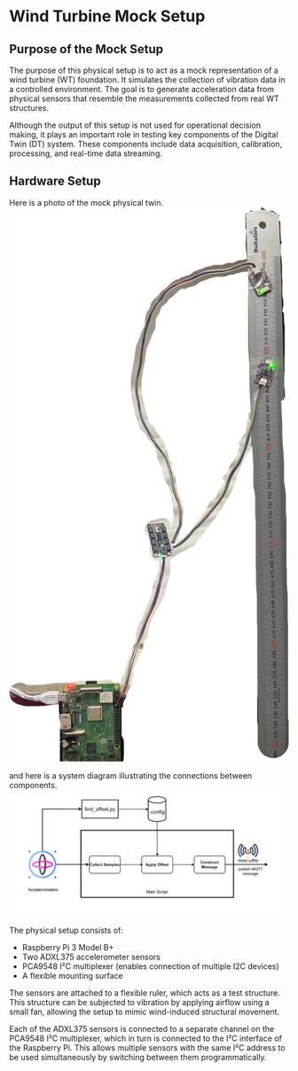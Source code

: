 # Wind Turbine Mock Setup

## Purpose of the Mock Setup

The purpose of this physical setup is to act as a mock representation of a wind turbine (WT) foundation. It simulates the collection of vibration data in a controlled environment. The goal is to generate acceleration data from physical sensors that resemble the measurements collected from real WT structures.

Although the output of this setup is not used for operational decision making, it plays an important role in testing key components of the Digital Twin (DT) system. These components include data acquisition, calibration, processing, and real-time data streaming.

## Hardware Setup

Here is a photo of the mock physical twin.
![Photo of the physical mock setup, including Raspberry Pi and ADXL375 sensors.](figures/physical-structure.png)

and here is a system diagram illustrating the connections between components.
![Photo of the physical mock setup, including Raspberry Pi and ADXL375 sensors.](figures/code-structure.png)

The physical setup consists of:

- Raspberry Pi 3 Model B+
- Two ADXL375 accelerometer sensors
- PCA9548 I²C multiplexer (enables connection of multiple I2C devices)
- A flexible mounting surface

The sensors are attached to a flexible ruler, which acts as a test structure. This structure can be subjected to vibration by applying airflow using a small fan, allowing the setup to mimic wind-induced structural movement.

Each of the ADXL375 sensors is connected to a separate channel on the PCA9548 I²C multiplexer, which in turn is connected to the I²C interface of the Raspberry Pi. This allows multiple sensors with the same I²C address to be used simultaneously by switching between them programmatically.
